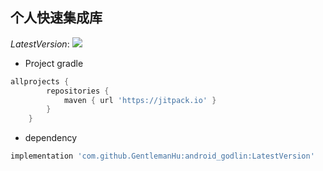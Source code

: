 ## 个人快速集成库

*LatestVersion*: [![](https://jitpack.io/v/GentlemanHu/android_godlin.svg)](https://jitpack.io/#GentlemanHu/android_godlin)


- Project gradle

```groovy
allprojects {
		repositories {
			maven { url 'https://jitpack.io' }
		}
	}
```

- dependency
```groovy
implementation 'com.github.GentlemanHu:android_godlin:LatestVersion'
```